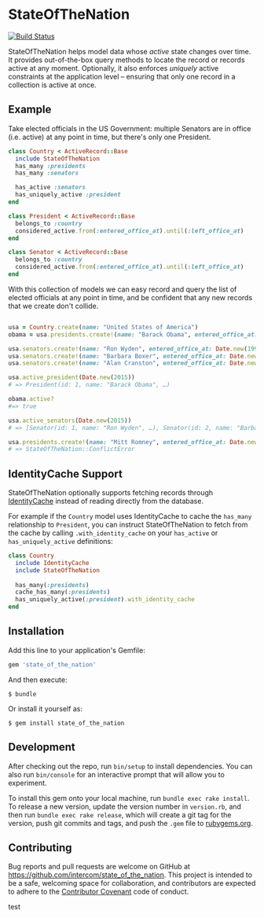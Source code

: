 # StateOfTheNation

[![Build Status](https://travis-ci.org/intercom/state_of_the_nation.svg?branch=master)](https://travis-ci.org/intercom/state_of_the_nation)

StateOfTheNation helps model data whose _active_ state changes over time. It provides out-of-the-box query methods to locate the record or records active at any moment. Optionally, it also enforces _uniquely_ active constraints at the application level – ensuring that only one record in a collection is active at once.

## Example

Take elected officials in the US Government: multiple Senators are in office (i.e. active) at any point in time, but there's only one President.

```ruby
class Country < ActiveRecord::Base
  include StateOfTheNation
  has_many :presidents
  has_many :senators

  has_active :senators
  has_uniquely_active :president
end

class President < ActiveRecord::Base
  belongs_to :country
  considered_active.from(:entered_office_at).until(:left_office_at)
end

class Senator < ActiveRecord::Base
  belongs_to :country
  considered_active.from(:entered_office_at).until(:left_office_at)
end
```

With this collection of models we can easy record and query the list of elected officials at any point in time, and be confident that any new records that we create don't collide.

```ruby

usa = Country.create(name: "United States of America")
obama = usa.presidents.create!(name: "Barack Obama", entered_office_at: Date.new(2009, 1, 20))

usa.senators.create!(name: "Ron Wyden", entered_office_at: Date.new(1996, 2, 6))
usa.senators.create!(name: "Barbara Boxer", entered_office_at: Date.new(1993, 1, 3))
usa.senators.create!(name: "Alan Cranston", entered_office_at: Date.new(1969, 1, 3), left_office_at: Date.new(1993, 1, 3))

usa.active_president(Date.new(2015)) 
# => President(id: 1, name: "Barack Obama", …)

obama.active?
#=> true

usa.active_senators(Date.new(2015))
# => [Senator(id: 1, name: "Ron Wyden", …), Senator(id: 2, name: "Barbara Boxer", …)]

usa.presidents.create!(name: "Mitt Romney", entered_office_at: Date.new(2013, 1, 20))
# => StateOfTheNation::ConflictError
```
## IdentityCache Support

StateOfTheNation optionally supports fetching records through [IdentityCache](https://github.com/Shopify/identity_cache)  instead of reading directly from the database. 

For example if the `Country` model uses IdentityCache to cache the `has_many` relationship to `President`, you can instruct StateOfTheNation to fetch from the cache by calling `.with_identity_cache` on your `has_active` or `has_uniquely_active` definitions:

```ruby
class Country
  include IdentityCache
  include StateOfTheNation
  
  has_many(:presidents)
  cache_has_many(:presidents)
  has_uniquely_active(:president).with_identity_cache
end
```

## Installation

Add this line to your application's Gemfile:

```ruby
gem 'state_of_the_nation'
```

And then execute:

    $ bundle

Or install it yourself as:

    $ gem install state_of_the_nation

## Development

After checking out the repo, run `bin/setup` to install dependencies. You can also run `bin/console` for an interactive prompt that will allow you to experiment.

To install this gem onto your local machine, run `bundle exec rake install`. To release a new version, update the version number in `version.rb`, and then run `bundle exec rake release`, which will create a git tag for the version, push git commits and tags, and push the `.gem` file to [rubygems.org](https://rubygems.org).

## Contributing

Bug reports and pull requests are welcome on GitHub at https://github.com/intercom/state_of_the_nation. This project is intended to be a safe, welcoming space for collaboration, and contributors are expected to adhere to the [Contributor Covenant](http://contributor-covenant.org/) code of conduct.

test
